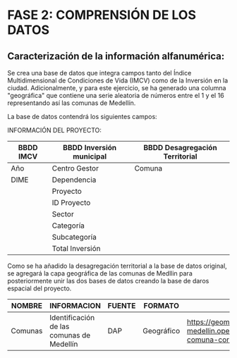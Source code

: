 # FASE 2: COMPRENSIÓN DE LOS DATOS
## Caracterización de la información alfanumérica:
Se crea una base de datos que integra campos tanto del Índice Multidimensional de Condiciones de Vida (IMCV) como de la Inversión en la ciudad. 
Adicionalmente, y para este ejercicio, se ha generado una columna "geográfica" que contiene una serie aleatoria de números entre el 1 y el 16 representando así las comunas de Medellín. 

La base de datos contendrá los siguientes campos: 

INFORMACIÓN DEL PROYECTO:

|BBDD IMCV |BBDD Inversión municipal|BBDD Desagregación Territorial|
|-----|-----|-----|
|Año|Centro Gestor|Comuna|
|DIME|Dependencia||
||Proyecto||
||ID Proyecto||
||Sector||
||Categoría||
||Subcategoría||
||Total Inversión||

Como se ha añadido la desagregación territorial a la base de datos original, se agregará la capa geográfica de las comunas de Medllin para posteriormente unir las dos bases de datos creando la base de daros espacial del proyecto.

|NOMBRE |INFORMACION|FUENTE|FORMATO|DESCARGA INFORMACIÓN|
|-----|-----|-----|-----|-----|
|Comunas|Identificación de las comunas de Medellín|DAP|Geográfico|https://geomedellin-m-medellin.opendata.arcgis.com/datasets/l%C3%ADmite-comuna-corregimiento|
